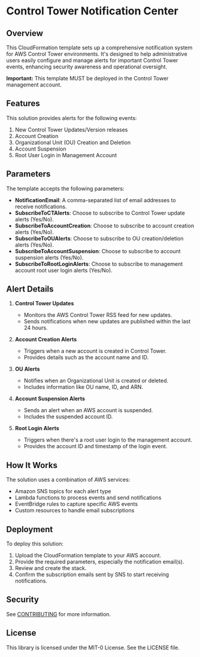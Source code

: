 # Control Tower Notification Center

## Overview

This CloudFormation template sets up a comprehensive notification system for AWS Control Tower environments. It's designed to help administrative users easily configure and manage alerts for important Control Tower events, enhancing security awareness and operational oversight.

**Important:** This template MUST be deployed in the Control Tower management account.

## Features

This solution provides alerts for the following events:

1. New Control Tower Updates/Version releases
2. Account Creation
3. Organizational Unit (OU) Creation and Deletion
4. Account Suspension
5. Root User Login in Management Account

## Parameters

The template accepts the following parameters:

- **NotificationEmail**: A comma-separated list of email addresses to receive notifications.
- **SubscribeToCTAlerts**: Choose to subscribe to Control Tower update alerts (Yes/No).
- **SubscribeToAccountCreation**: Choose to subscribe to account creation alerts (Yes/No).
- **SubscribeToOUAlerts**: Choose to subscribe to OU creation/deletion alerts (Yes/No).
- **SubscribeToAccountSuspension**: Choose to subscribe to account suspension alerts (Yes/No).
- **SubscribeToRootLoginAlerts**: Choose to subscribe to management account root user login alerts (Yes/No).

## Alert Details

1. **Control Tower Updates**
   - Monitors the AWS Control Tower RSS feed for new updates.
   - Sends notifications when new updates are published within the last 24 hours.

2. **Account Creation Alerts**
   - Triggers when a new account is created in Control Tower.
   - Provides details such as the account name and ID.

3. **OU Alerts**
   - Notifies when an Organizational Unit is created or deleted.
   - Includes information like OU name, ID, and ARN.

4. **Account Suspension Alerts**
   - Sends an alert when an AWS account is suspended.
   - Includes the suspended account ID.

5. **Root Login Alerts**
   - Triggers when there's a root user login to the management account.
   - Provides the account ID and timestamp of the login event.

## How It Works

The solution uses a combination of AWS services:

- Amazon SNS topics for each alert type
- Lambda functions to process events and send notifications
- EventBridge rules to capture specific AWS events
- Custom resources to handle email subscriptions

## Deployment

To deploy this solution:

1. Upload the CloudFormation template to your AWS account.
2. Provide the required parameters, especially the notification email(s).
3. Review and create the stack.
4. Confirm the subscription emails sent by SNS to start receiving notifications.

## Security

See [CONTRIBUTING](CONTRIBUTING.md#security-issue-notifications) for more information.

## License

This library is licensed under the MIT-0 License. See the LICENSE file.
